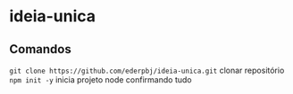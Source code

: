 # ideia-unica

## Comandos

`git clone https://github.com/ederpbj/ideia-unica.git` clonar repositório
`npm init -y` inicia projeto node confirmando tudo